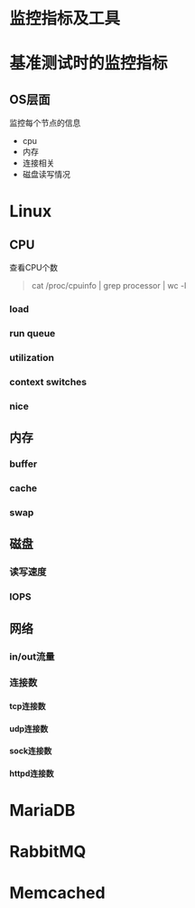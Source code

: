 # 监控指标及工具














# 基准测试时的监控指标
## OS层面
监控每个节点的信息

* cpu
* 内存
* 连接相关
* 磁盘读写情况


# Linux
## CPU
查看CPU个数  

> cat /proc/cpuinfo | grep processor | wc -l



### load

### run queue

### utilization

### context switches

### nice



## 内存
### buffer

### cache

### swap



## 磁盘
### 读写速度


### IOPS



## 网络
### in/out流量

### 连接数
#### tcp连接数

#### udp连接数

#### sock连接数

#### httpd连接数



# MariaDB


# RabbitMQ

# Memcached




























